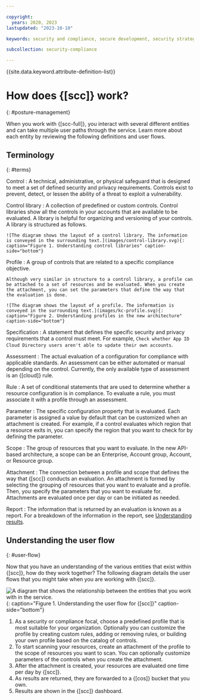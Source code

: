 ```yaml
---

copyright:
  years: 2020, 2023
lastupdated: "2023-10-10"

keywords: security and compliance, secure development, security strategy

subcollection: security-compliance

---
```


{{site.data.keyword.attribute-definition-list}}

# How does {[scc]} work?
{: #posture-management}

When you work with {[scc-full]}, you interact with several different entities and can take multiple user paths through the service. Learn more about each entity by reviewing the following definitions and user flows.

## Terminology
{: #terms}

Control
:   A technical, administrative, or physical safeguard that is designed to meet a set of defined security and privacy requirements. Controls exist to prevent, detect, or lessen the ability of a threat to exploit a vulnerability.

Control library
:   A collection of predefined or custom controls. Control libraries show all the controls in your accounts that are available to be evaluated. A library is helpful for organizing and versioning of your controls. A library is structured as follows. 

	![The diagram shows the layout of a control library. The information is conveyed in the surrounding text.](images/control-library.svg){: caption="Figure 1. Understanding control libraries" caption-side="bottom"}

Profile
:   A group of controls that are related to a specific compliance objective.

	Although very similar in structure to a control library, a profile can be attached to a set of resources and be evaluated. When you create the attachment, you can set the parameters that define the way that the evaluation is done.

	![The diagram shows the layout of a profile. The information is conveyed in the surrounding text.](images/kc-profile.svg){: caption="Figure 2. Understanding profiles in the new architecture" caption-side="bottom"}

Specification
:   A statement that defines the specific security and privacy requirements that a control must meet. For example, `Check whether App ID Cloud Directory users aren't able to update their own accounts`.

Assessment
:   The actual evaluation of a configuration for compliance with applicable standards. An assessment can be either automated or manual depending on the control. Currently, the only available type of assessment is an {[cloud]} rule. 

Rule
:   A set of conditional statements that are used to determine whether a resource configuration is in compliance. To evaluate a rule, you must associate it with a profile through an assessment.

Parameter
:   The specific configuration property that is evaluated. Each parameter is assigned a value by default that can be customized when an attachment is created. For example, if a control evaluates which region that a resource exits in, you can specify the region that you want to check for by defining the parameter.

Scope
:   The group of resources that you want to evaluate. In the new API-based architecture, a scope can be an Enterprise, Account group, Account, or Resource group.

Attachment
:   The connection between a profile and scope that defines the way that {[scc]} conducts an evaluation. An attachment is formed by selecting the grouping of resources that you want to evaluate and a profile. Then, you specify the parameters that you want to evaluate for. Attachments are evaluated once per day or can be initiated as needed.


Report
:   The information that is returned by an evaluation is known as a report. For a breakdown of the information in the report, see [Understanding results]({[link]}-results).



## Understanding the user flow
{: #user-flow}

Now that you have an understanding of the various entities that exist within {[scc]}, how do they work together? The following diagram details the user flows that you might take when you are working with {[scc]}. 

![A diagram that shows the relationship between the entities that you work with in the service.](images/terminology-flow.svg){: caption="Figure 1. Understanding the user flow for {[scc]}" caption-side="bottom"}

1. As a security or compliance focal, choose a predefined profile that is most suitable for your organization. Optionally you can customize the profile by creating custom rules, adding or removing rules, or building your own profile based on the catalog of controls. 
2. To start scanning your resources, create an attachment of the profile to the scope of resources you want to scan. You can optionally customize parameters of the controls when you create the attachment.
3. After the attachment is created, your resources are evaluated one time per day by {[scc]}.
4. As results are returned, they are forwarded to a {[cos]} bucket that you own.
5. Results are shown in the {[scc]} dashboard. 

